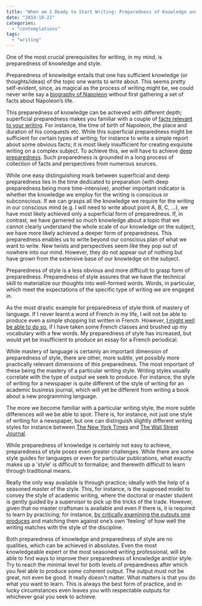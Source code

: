 ```yaml
---
title: "When am I Ready to Start Writing: Preparedness of Knowledge and Style"
date: "2014-10-22"
categories: 
  - "contemplations"
tags: 
  - "writing"
---
```


One of the most crucial prerequisites for writing, in my mind, is preparedness of knowledge and style.

Preparedness of knowledge entails that one has sufficient knowledge (or thoughts/ideas) of the topic one wants to write about. This seems pretty self-evident, since, as magical as the process of writing might be, we could never write say a [biography of Napoleon](http://zhiv.wordpress.com/2012/12/03/a-short-biography-of-napoleon/) without first gathering a set of facts about Napoleon’s life.

This preparedness of knowledge can be achieved with different depth; superficial preparedness makes you familiar with a couple of [facts relevant to your writing](http://studentsrepublicsapienza.wordpress.com/2014/04/28/philippa-gregory-a-writer-who-blends-historical-facts-with-fiction/). For instance, the time of birth of Napoleon, the place and duration of his conquests etc. While this superficial preparedness might be sufficient for certain types of writing; for instance to write a simple report about some obvious facts; it is most likely insufficient for creating exquisite writing on a complex subject. To achieve this, we will have to achieve [deep preparedness](http://multimodalme.wordpress.com/2013/10/07/study-skills-turning-information-into-deep-knowledge/). Such preparedness is grounded in a long process of collection of facts and perspectives from numerous sources.

While one easy distinguishing mark between superficial and deep preparedness lies in the time dedicated to preparation (with deep preparedness being more time-intensive), another important indicator is whether the knowledge we employ for the writing is conscious or subconscious. If we can grasps all the knowledge we require for the writing in our conscious mind (e.g. I will need to write about point A, B, C, ...), we have most likely achieved only a superficial form of preparedness. If, in contrast, we have garnered so much knowledge about a topic that we cannot clearly understand the whole scale of our knowledge on the subject, we have more likely achieved a deeper form of preparedness. This preparedness enables us to write beyond our conscious plan of what we want to write. New twists and perspectives seem like they pop out of nowhere into our mind. However, they do not appear out of nothing but have grown from the extensive base of our knowledge on the subject.

Preparedness of style is a less obvious and more difficult to grasp form of preparedness. Preparedness of style assures that we have the technical skill to materialize our thoughts into well-formed words. Words, in particular, which meet the expectations of the specific type of writing we are engaged in.

As the most drastic example for preparedness of style think of mastery of language. If I never learnt a word of French in my life, I will not be able to produce even a simple shopping list written in French. However, [I might well be able to do so](http://thelinguistblogger.wordpress.com/2010/08/07/insights-on-quick-language-learning-techniques/), if I have taken some French classes and brushed up my vocabulary with a few words. My preparedness of style has increased, but would yet be insufficient to produce an essay for a French periodical.

While mastery of language is certainly an important dimension of preparedness of style, there are other, more subtle, yet possibly more practically relevant dimensions of this preparedness. The most important of these being the mastery of a particular writing style. Writing styles usually correlate with the type of output we seek to produce. For instance, the style of writing for a newspaper is quite different of the style of writing for an academic business journal, which will yet be different from writing a book about a new programming language.

The more we become familiar with a particular writing style, the more subtle differences will we be able to spot. There is, for instance, not just one style of writing for a newspaper, but one can distinguish slightly different writing styles for instance between [The New York Times](http://www.nytimes.com/) and [The Wall Street Journal](http://indo.wsj.com/home-page).

While preparedness of knowledge is certainly not easy to achieve, preparedness of style poses even greater challenges. While there are some style guides for languages or even for particular publications, what exactly makes up a 'style' is difficult to formalize; and therewith difficult to learn through traditional means.

Really the only way available is through practice; ideally with the help of a seasoned master of the style. This, for instance, is the supposed model to convey the style of academic writing, where the doctoral or master student is gently guided by a supervisor to pick up the tricks of the trade. However, given that no master craftsman is available and even if there is, it is required to learn by practicing; for instance, [by critically examining the outputs one produces](http://explorationsofstyle.com/2011/01/19/committing-to-extensive-revision/) and matching them against one’s own 'feeling' of how well the writing matches with the style of the discipline.

Both preparedness of knowledge and preparedness of style are no qualities, which can be achieved in absolutes. Even the most knowledgeable expert or the most seasoned writing professional, will be able to find ways to improve their preparedness of knowledge and/or style. Try to reach the minimal level for both levels of preparedness after which you feel able to produce some coherent output. The output must not be great, not even be good. It really doesn't matter. What matters is that you do what you want to learn. This is always the best form of practice, and in lucky circumstances even leaves you with respectable outputs for whichever goal you seek to achieve.
